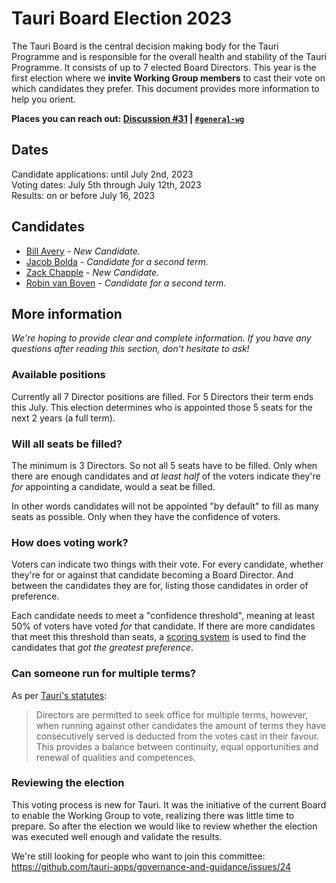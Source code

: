 # Tauri Board Election 2023

<!-- Summary -->

The Tauri Board is the central decision making body for the Tauri Programme and is responsible for the overall health and stability of the Tauri Programme. It consists of up to 7 elected Board Directors.
This year is the first election where we **invite Working Group members** to cast their vote on which candidates they prefer. This document provides more information to help you orient.

**Places you can reach out: [Discussion #31][discussion-31] | [`#general-wg`][discord-general-wg]**

## Dates

Candidate applications: until July 2nd, 2023<br>
Voting dates: July 5th through July 12th, 2023<br>
Results: on or before July 16, 2023

## Candidates

- [Bill Avery][bill-avery] - _New Candidate._
- [Jacob Bolda][jacob-bolda] - _Candidate for a second term._
- [Zack Chapple][zack-chapple] - _New Candidate._
- [Robin van Boven][robin-van-boven] - _Candidate for a second term._

[bill-avery]: Candidates.md#bill-avery "Candidates.md - Bill Avery"
[jacob-bolda]: Candidates.md#jacob-bolda "Candidates.md - Jacob Bolda"
[zack-chapple]: Candidates.md#zack-chapple "Candidates.md - Zack Chapple"
[robin-van-boven]: Candidates.md#robin-van-boven "Candidates.md - Robin van Boven"

## More information

_We're hoping to provide clear and complete information. If you have any questions after reading this section, don't hesitate to ask!_

### Available positions

Currently all 7 Director positions are filled. For 5 Directors their term ends this July.
This election determines who is appointed those 5 seats for the next 2 years (a full term).

### Will all seats be filled?

The minimum is 3 Directors. So not all 5 seats have to be filled. Only when there are enough candidates and _at least half_ of the voters indicate they're _for_ appointing a candidate, would a seat be filled.

In other words candidates will not be appointed "by default" to fill as many seats as possible. Only when they have the confidence of voters.

### How does voting work?

Voters can indicate two things with their vote. For every candidate, whether they're for or against that candidate becoming a Board Director. And between the candidates they are for, listing those candidates in order of preference.

Each candidate needs to meet a "confidence threshold", meaning at least 50% of voters have voted _for_ that candidate. If there are more candidates that meet this threshold than seats, a [scoring system] is used to find the candidates that _got the greatest preference_.

### Can someone run for multiple terms?

As per [Tauri's statutes][statutes-governance]:

> Directors are permitted to seek office for multiple terms, however, when running against other candidates the amount of terms they have consecutively served is deducted from the votes cast in their favour. This provides a balance between continuity, equal opportunities and renewal of qualities and competences.

### Reviewing the election

This voting process is new for Tauri. It was the initiative of the current Board to enable the Working Group to vote, realizing there was little time to prepare. So after the election we would like to review whether the election was executed well enough and validate the results.

We're still looking for people who want to join this committee:
https://github.com/tauri-apps/governance-and-guidance/issues/24

[discussion-31]: https://github.com/tauri-apps/governance-and-guidance/discussions/31
[discord-general-wg]: https://discord.com/channels/616186924390023171/631158878108909588
[scoring system]: https://github.com/tauri-apps/governance-and-guidance/issues/14
[statutes-governance]: https://dracc.commonsconservancy.org/0035/#governance "Statutes of Tauri - Governance"
